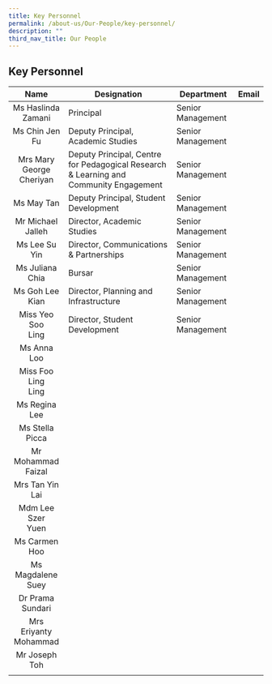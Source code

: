 ```yaml
---
title: Key Personnel
permalink: /about-us/Our-People/key-personnel/
description: ""
third_nav_title: Our People
---
```

## Key Personnel

| Name  | Designation  | Department  | Email  |
|:-:|---|---|---|
| Ms Haslinda<br> Zamani  | Principal  | Senior Management  |   |
| Ms Chin Jen Fu  | Deputy Principal, <br>Academic Studies  | Senior Management  |   |
| Mrs Mary<br> George <br>Cheriyan  | Deputy Principal, Centre for Pedagogical Research & Learning and Community Engagement  | Senior Management  |   |
| Ms May Tan  | Deputy Principal, Student <br>Development  | Senior Management  |   |
| Mr Michael <br>Jalleh  | Director, Academic Studies  | Senior Management  |   |
| Ms Lee Su Yin  | Director, Communications & Partnerships  | Senior Management  |   |
| Ms Juliana Chia  | Bursar  | Senior Management  |   |
| Ms Goh Lee Kian  | Director, Planning and Infrastructure  | Senior Management  |   |
| Miss Yeo Soo<br> Ling  | Director, Student Development  | Senior Management  |   |
| Ms Anna Loo  |   |   |   |
| Miss Foo Ling <br>Ling  |   |   |   |
| Ms Regina Lee  |   |   |   |
| Ms Stella Picca  |   |   |   |
| Mr Mohammad<br> Faizal  |   |   |   |
| Mrs Tan Yin Lai  |   |   |   |
| Mdm Lee Szer<br> Yuen  |   |   |   |
| Ms Carmen Hoo  |   |   |   |
| Ms Magdalene<br> Suey  |   |   |   |
| Dr Prama <br>Sundari  |   |   |   |
| Mrs Eriyanty <br>Mohammad  |   |   |   |
| Mr Joseph Toh  |   |   |   |
|   |   |   |   |